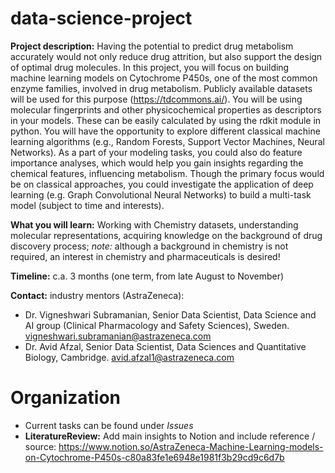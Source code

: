 # data-science-project

**Project description:** 
Having the potential to predict drug metabolism accurately would not only
reduce drug attrition, but also support the design of optimal drug molecules. In this project, you will
focus on building machine learning models on Cytochrome P450s, one of the most common enzyme
families, involved in drug metabolism. Publicly available datasets will be used for this purpose
(https://tdcommons.ai/). You will be using molecular fingerprints and other physicochemical
properties as descriptors in your models. These can be easily calculated by using the rdkit module in
python. You will have the opportunity to explore different classical machine learning algorithms (e.g.,
Random Forests, Support Vector Machines, Neural Networks). As a part of your modeling tasks, you
could also do feature importance analyses, which would help you gain insights regarding the chemical
features, influencing metabolism. Though the primary focus would be on classical approaches, you
could investigate the application of deep learning (e.g. Graph Convolutional Neural Networks) to
build a multi-task model (subject to time and interests).

**What you will learn:** 
Working with Chemistry datasets, understanding molecular representations,
acquiring knowledge on the background of drug discovery process; *note:* although a background in
chemistry is not required, an interest in chemistry and pharmaceuticals is desired!

**Timeline:** 
c.a. 3 months (one term, from late August to November)

**Contact:** 
industry mentors (AstraZeneca): 
* Dr. Vigneshwari Subramanian, Senior Data Scientist, Data Science and AI group (Clinical
Pharmacology and Safety Sciences), Sweden. vigneshwari.subramanian@astrazeneca.com
* Dr. Avid Afzal, Senior Data Scientist, Data Sciences and Quantitative Biology, Cambridge.
avid.afzal1@astrazeneca.com


# Organization

* Current tasks can be found under *Issues*
* **LiteratureReview:** Add main insights to Notion and include reference / source: https://www.notion.so/AstraZeneca-Machine-Learning-models-on-Cytochrome-P450s-c80a83fe1e6948e1981f3b29cd9c6d7b
